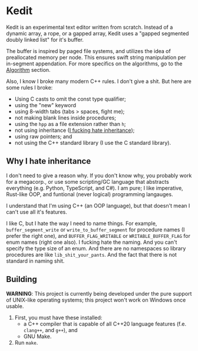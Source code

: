 # Kedit

Kedit is an experimental text editor written from scratch. Instead of a dynamic
array, a rope, or a gapped array, Kedit uses a "gapped segmented doubly linked list" for it's buffer.

The buffer is inspired by paged file systems, and utilizes the idea of
preallocated memory per node. This ensures swift string manipulation per
in-segment appendation. For more specifics on the algorithms, go to the
[Algorithm](#algorithm) section.

Also, I know I broke many modern C++ rules. I don't give a shit. But here are
some rules I broke:

* Using C casts to omit the const type qualifier;
* using the "new" keyword
* using 8-width tabs (tabs > spaces, fight me);
* not making blank lines inside procedures;
* using the `hpp` as a file extension rather than `h`;
* not using inheritance ([I fucking hate inheritance](#why-i-hate-inheritance));
* using raw pointers; and
* not using the C++ standard library (I use the C standard library).

## Why I hate inheritance

I don't need to give a reason why. If you don't know why, you probably work for
a megacorp., or use some scripting/GC language that abstracts everything
(e.g. Python, TypeScript, and C#). I am pure; I like imperative, Rust-like
OOP, and funtional (never logical) programming langauges.

I understand that I'm using C++ (an OOP language), but that doesn't mean I
can't use all it's features.

I like C, but I hate the way I need to name things. For example,
`buffer_segment_write` or `write_to_buffer_segment` for procedure names (I
prefer the right one), and `BUFFER_FLAG_WRITABLE` or `WRITABLE_BUFFER_FLAG` for
enum names (right one also). I fucking hate the naming. And you can't specify the type size of
an enum. And there are no namespaces so library procedures are like
`lib_shit_your_pants`. And the fact that there is not standard in naming shit.

## Building

**WARNING**: This project is currently being developed under the pure support
of UNIX-like operating systems; this project won't work on Windows once usable.

1. First, you must have these installed:
	* a C++ compiler that is capable of all C++20 language features
	  (f.e. `clang++`, and `g++`), and
	* GNU Make.
2. Run `make`.
